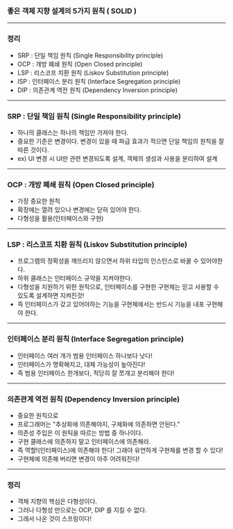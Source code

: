 ### 좋은 객체 지향 설계의 5가지 원칙 ( SOLID )
---
### 정리
- SRP : 단일 책임 원칙 (Single Responsibility principle)
- OCP : 개방 폐쇄 원칙 (Open Closed principle)
- LSP : 리스코프 치환 원칙 (Liskov Substitution principle)
- ISP : 인터페이스 분리 원칙 (Interface Segregation principle)
- DIP : 의존관계 역전 원칙 (Dependency Inversion principle)
---
### SRP : 단일 책임 원칙 (Single Responsibility principle)
- 하나의 클래스는 하나의 책임만 가져야 한다.
- 중요한 기준은 변경이다. 변경이 있을 때 파급 효과가 적으면 단일 책임의 원칙을 잘 따른 것이다.
- ex) UI 변경 시 UI만 관련 변경되도록 설계, 객체의 생성과 사용을 분리하여 설계
---
### OCP : 개방 폐쇄 원칙 (Open Closed principle)
- 가장 중요한 원칙
- 확장에는 열려 있으나 변경에는 닫혀 있어야 한다.
- 다형성을 활용(인터페이스와 구현)
---
### LSP : 리스코프 치환 원칙 (Liskov Substitution principle)
- 프로그램의 정확성을 깨뜨리지 않으면서 하위 타입의 인스턴스로 바꿀 수 있어야한다.
- 하위 클래스는 인터페이스 규약을 지켜야한다.
- 다형성을 지원하기 위한 원칙으로, 인터페이스를 구현한 구현체는 믿고 사용할 수 있도록 설계하면 지켜진것!
- 즉 인터페이스가 갖고 있어야하는 기능을 구현체에서는 반드시 기능을 내포 구현해야 한다.
---
### 인터페이스 분리 원칙 (Interface Segregation principle)
- 인터페이스 여러 개가 범용 인터페이스 하나보다 낫다!
- 인터페이스가 명확해지고, 대체 가능성이 높아진다!
- 즉 범용 인터페이스 한개보다, 적당히 잘 쪼개고 분리해야 한다!
---
### 의존관계 역전 원칙 (Dependency Inversion principle)
- 중요한 원칙으로
- 프로그래머는 "추상화에 의존해야지, 구체화에 의존하면 안된다."
- 의존성 주입은 이 원틱을 따르는 방법 중 하나이다.
- 구현 클래스에 의존하지 말고 인터페이스에 의존해라.
- 즉 역할!(인터페이스)에 의존해야 한다! 그래야 유연하게 구현체를 변경 할 수 있다!
- 구현체에 의존해 버리면 변경이 아주 어려워진다!
---
### 정리
- 객체 지향의 핵심은 다형성이다.
- 그러나 다형성 만으로는 OCP, DIP 를 지킬 수 없다.
- 그래서 나온 것이 스프링이다!
